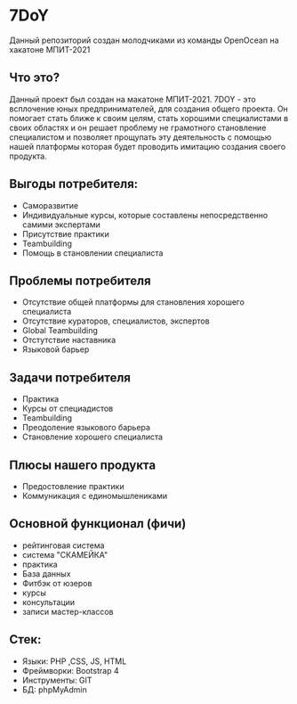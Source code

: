 # 7DoY
Данный репозиторий создан молодчиками из команды OpenOcean на хакатоне МПИТ-2021

## Что это?

Данный проект был создан на макатоне МПИТ-2021. 7DOY - это всплочение юных предпринимателей, для создания общего проекта. Он помогает стать ближе к своим целям, стать хорошими специалистами в своих областях и он решает проблему не грамотного становление специалистом и позволяет прощупать эту деятельность с помощью нашей платформы	которая будет проводить имитацию создания своего продукта.	

## Выгоды потребителя:
- Саморазвитие
- Индивидуальные курсы, которые составлены непосредственно самими экспертами
- Присутствие практики 
- Teambuilding 
- Помощь в становлении специалиста 

## Проблемы потребителя
- Отсутствие общей платформы для становления хорошего специалиста
- Отсутствие кураторов, специалистов, экспертов
- Global Teambuilding
- Отстутствие наставника
- Языковой барьер


## Задачи потребителя
- Практика
- Курсы от специадистов 
- Teambuilding 
- Преодоление языкового барьера
- Становление хорошего специалиста


## Плюсы нашего продукта
- Предостовление практики
- Коммуникация с единомышлениками 

## Основной функционал (фичи)
- рейтинговая система 
- система "СКАМЕЙКА"
- практика
- База данных
- Фитбэк от юзеров
- курсы
- консультации
- записи мастер-классов

## Стек:
- Языки: PHP ,CSS, JS, HTML
- Фреймворки: Bootstrap 4
- Инструменты: GIT
- БД: phpMyAdmin
